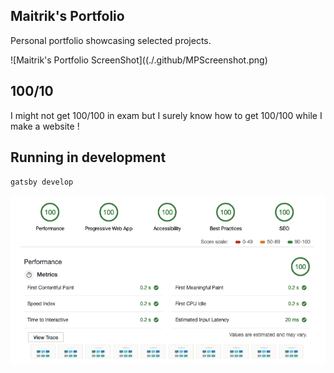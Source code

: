 ## Maitrik's Portfolio

Personal portfolio showcasing selected projects.

![Maitrik's Portfolio ScreenShot]((./.github/MPScreenshot.png)

## 100/10
I might not get 100/100 in exam but I surely know how to get 100/100 while I make a website !

## Running in development
`gatsby develop`

![Portfolio Performance Test Audit Results](./.github/100Score.png)
